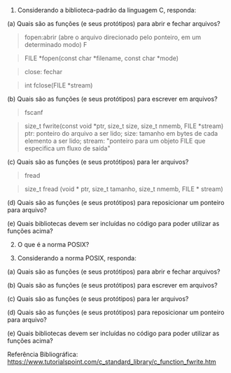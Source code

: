 1. Considerando a biblioteca-padrão da linguagem C, responda:

(a) Quais são as funções (e seus protótipos) para abrir e fechar arquivos?
> fopen:abrir (abre o arquivo direcionado pelo ponteiro, em um determinado modo)  F

> FILE *fopen(const char *filename, const char *mode)
 
 > close: fechar
 
 > int fclose(FILE *stream)

(b) Quais são as funções (e seus protótipos) para escrever em arquivos?
> fscanf

> size_t fwrite(const void *ptr, size_t size, size_t nmemb, FILE *stream)
> ptr: ponteiro do arquivo a ser lido; size: tamanho em bytes de cada elemento a ser lido; stream: "ponteiro para um objeto FILE que especifica um fluxo de saída"

(c) Quais são as funções (e seus protótipos) para ler arquivos?
>fread

> size_t fread (void * ptr, size_t tamanho, size_t nmemb, FILE * stream)

(d) Quais são as funções (e seus protótipos) para reposicionar um ponteiro para arquivo?

(e) Quais bibliotecas devem ser incluídas no código para poder utilizar as funções acima?

2. O que é a norma POSIX?

3. Considerando a norma POSIX, responda:

(a) Quais são as funções (e seus protótipos) para abrir e fechar arquivos?

(b) Quais são as funções (e seus protótipos) para escrever em arquivos?

(c) Quais são as funções (e seus protótipos) para ler arquivos?

(d) Quais são as funções (e seus protótipos) para reposicionar um ponteiro para arquivo?

(e) Quais bibliotecas devem ser incluídas no código para poder utilizar as funções acima?


Referência Bibliográfica: https://www.tutorialspoint.com/c_standard_library/c_function_fwrite.htm
